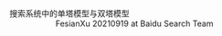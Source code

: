 <div align='center'>
    搜索系统中的单塔模型与双塔模型
</div>

<div align='right'>
    FesianXu 20210919 at Baidu Search Team
</div>





